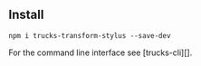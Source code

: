 ## Install

```
npm i trucks-transform-stylus --save-dev
```

For the command line interface see [trucks-cli][].
